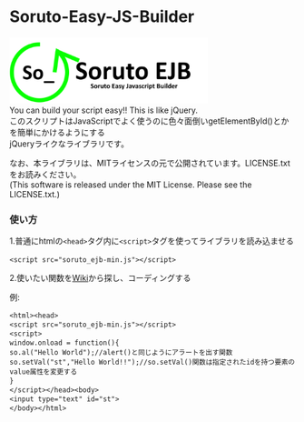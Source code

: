 # Soruto-Easy-JS-Builder  
<img src="https://github.com/SorutoProject/Soruto-Easy-JS-Builder/blob/master/img/SorutoEJBLogo.png?raw=true" width="350px" title="Logo"></img>  
You can build your script easy!! This is like jQuery.  
このスクリプトはJavaScriptでよく使うのに色々面倒いgetElementById()とかを簡単にかけるようにする  
jQueryライクなライブラリです。  

なお、本ライブラリは、MITライセンスの元で公開されています。LICENSE.txtをお読みください。  
(This software is released under the MIT License. Please see the LICENSE.txt.)

### 使い方
1.普通にhtmlの`<head>`タグ内に`<script>`タグを使ってライブラリを読み込ませる

`<script src="soruto_ejb-min.js"></script>`

2.使いたい関数を[Wiki](https://github.com/SorutoProject/Soruto-Easy-JS-Builder/wiki)から探し、コーディングする  

例:

    <html><head>  
    <script src="soruto_ejb-min.js"></script>  
    <script>  
    window.onload = function(){  
    so.al("Hello World");//alert()と同じようにアラートを出す関数  
    so.setVal("st","Hello World!!");//so.setVal()関数は指定されたidを持つ要素のvalue属性を変更する  
    }  
    </script></head><body>  
    <input type="text" id="st">  
    </body></html>
